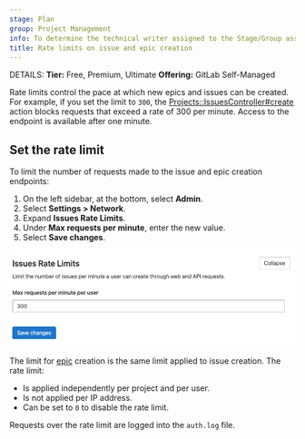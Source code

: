 ```yaml
---
stage: Plan
group: Project Management
info: To determine the technical writer assigned to the Stage/Group associated with this page, see https://handbook.gitlab.com/handbook/product/ux/technical-writing/#assignments
title: Rate limits on issue and epic creation
---
```


DETAILS:
**Tier:** Free, Premium, Ultimate
**Offering:** GitLab Self-Managed

Rate limits control the pace at which new epics and issues can be created.
For example, if you set the limit to `300`, the
[Projects::IssuesController#create](https://gitlab.com/gitlab-org/gitlab/blob/master/app/controllers/projects/issues_controller.rb)
action blocks requests that exceed a rate of 300 per minute. Access to the endpoint is available after one minute.

## Set the rate limit

To limit the number of requests made to the issue and epic creation endpoints:

1. On the left sidebar, at the bottom, select **Admin**.
1. Select **Settings > Network**.
1. Expand **Issues Rate Limits**.
1. Under **Max requests per minute**, enter the new value.
1. Select **Save changes**.

![The maximum requests per minute rate limit per user set to 300.](img/rate_limit_on_issues_creation_v14_2.png)

The limit for [epic](../../user/group/epics/_index.md) creation is the same limit applied to issue creation. The rate limit:

- Is applied independently per project and per user.
- Is not applied per IP address.
- Can be set to `0` to disable the rate limit.

Requests over the rate limit are logged into the `auth.log` file.
